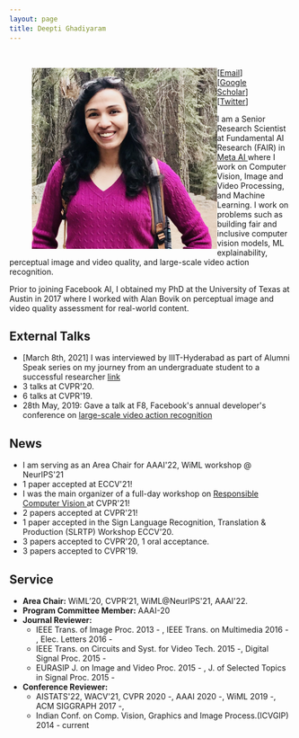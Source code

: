 ```yaml
---
layout: page
title: Deepti Ghadiyaram
---
```

<br>
<figure>
 <img align="left" src="/assets/img/deepti_pic_cropped.png" width="330">
<figcaption> [<a href="mailto: deeptigp [at] fb [dot] com">Email</a>] [<a href="https://scholar.google.com/citations?user=NyKCrmoAAAAJ&hl=en&authuser=1">Google Scholar</a>] [<a href="https://twitter.com/deeptigp">Twitter</a>] </figcaption>
</figure>
I am a Senior Research Scientist at Fundamental AI Research (FAIR) in <a href="https://ai.facebook.com/research/"> Meta AI </a>where I work on Computer Vision, Image and Video Processing, and Machine Learning. I work on problems such as building fair and inclusive computer vision models, ML explainability, perceptual image and video quality, and large-scale video action recognition.

Prior to joining Facebook AI, I obtained my PhD at the University of Texas at Austin in 2017 where I worked with Alan Bovik on perceptual image and video quality assessment for real-world content. 

## External Talks 
- [March 8th, 2021] I was interviewed by IIIT-Hyderabad as part of Alumni Speak series on my journey from an undergraduate student to a successful researcher <a href="https://www.youtube.com/watch?v=aELF0h8fqfo"> link </a> 
- 3 talks at CVPR'20.
- 6 talks at CVPR'19.
- 28th May, 2019: Gave a talk at F8, Facebook's annual developer's conference on <a href="https://www.youtube.com/watch?v=5RcC18WEruk"> large-scale video action recognition </a>

## News
- I am serving as an Area Chair for AAAI'22, WiML workshop @ NeurIPS'21
- 1 paper accepted at ECCV'21!
- I was the main organizer of a full-day workshop on <a href="https://sites.google.com/view/rcv-cvpr2021"> Responsible Computer Vision </a> at CVPR'21! 
- 2 papers accepted at CVPR'21!
- 1 paper accepted in the Sign Language Recognition, Translation & Production (SLRTP) Workshop  ECCV'20.
- 3 papers accepted to CVPR'20, 1 oral acceptance.
- 3 papers accepted to CVPR'19.

## Service
- **Area Chair:** WiML’20, CVPR’21, WiML@NeurIPS'21, AAAI'22.
- **Program Committee Member:** AAAI-20
- **Journal Reviewer:** 
  - IEEE Trans. of Image Proc. 2013 - , IEEE Trans. on Multimedia 2016 - , Elec. Letters 2016 -
  - IEEE Trans. on Circuits and Syst. for Video Tech. 2015 -, Digital Signal Proc. 2015 -
  - EURASIP J. on Image and Video Proc. 2015 - , J. of Selected Topics in Signal Proc. 2015 -
- **Conference Reviewer:** 
  - AISTATS'22, WACV'21, CVPR 2020 -, AAAI 2020 -, WiML 2019 -, ACM SIGGRAPH 2017 -,
  - Indian Conf. on Comp. Vision, Graphics and Image Process.(ICVGIP) 2014 - current
